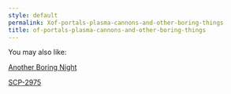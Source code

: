 ```yaml
---
style: default
permalink: Xof-portals-plasma-cannons-and-other-boring-things
title: of-portals-plasma-cannons-and-other-boring-things
---
```

You may also like:

[Another Boring Night](http://scp-wiki.net/do-you-remember-these-guys)

[SCP-2975](http://scp-wiki.net/scp-2975)
